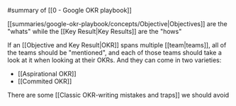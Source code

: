 #summary of [[0 - Google OKR playbook]]

[[summaries/google-okr-playbook/concepts/Objective|Objectives]] are the "whats" while the [[Key Result|Key Results]] are the "hows"

If an [[Objective and Key Result|OKR]] spans multiple [[team|teams]], all of the teams should be "mentioned", and each of those teams should take a look at it when looking at their OKRs. And they can come in two varieties:

- [[Aspirational OKR]]
- [[Commited OKR]]

There are some [[Classic OKR-writing mistakes and traps]] we should avoid
